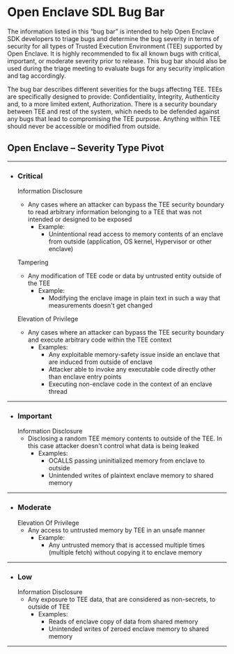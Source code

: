 # Open Enclave SDL Bug Bar

The information listed in this “bug bar” is intended to help Open Enclave SDK developers to triage bugs and determine the bug severity in terms of security for all types of Trusted Execution Environment (TEE) supported by Open Enclave. It is highly recommended to fix all known bugs with critical, important, or moderate severity prior to release. This bug bar should also be used during the triage meeting to evaluate bugs for any security implication and tag accordingly.

The bug bar describes different severities for the bugs affecting TEE. TEEs are specifically designed to provide: Confidentiality, Integrity, Authenticity and, to a more limited extent, Authorization. There is a security boundary between TEE and rest of the system, which needs to be defended against any bugs that lead to compromising the TEE purpose. Anything within TEE should never be accessible or modified from outside.

## Open Enclave – Severity Type Pivot
-------------------------------------

* ### **Critical**
  Information Disclosure
  * Any cases where an attacker can bypass the TEE security boundary to read arbitrary information belonging to a TEE that was not intended or designed to be exposed
      * Example:
        * Unintentional read access to memory contents of an enclave from outside (application, OS kernel, Hypervisor or other enclave)

  Tampering
  * Any modification of TEE code or data by untrusted entity outside of the TEE
    * Example:
      * Modifying the enclave image in plain text in such a way that measurements doesn't get changed

  Elevation of Privilege  
  * Any cases where an attacker can bypass the TEE security boundary and execute arbitrary code within the TEE context
    * Examples:
      * Any exploitable memory-safety issue inside an enclave that are induced from outside of enclave
      * Attacker able to invoke any executable code directly other than enclave entry points
      * Executing non-enclave code in the context of an enclave thread
       
-------------

* ### **Important**
  Information Disclosure
  * Disclosing a random TEE memory contents to outside of the TEE. In this case attacker doesn't control what data is being leaked
    * Examples:
      * OCALLS passing uninitialized memory from enclave to outside
      * Unintended writes of plaintext enclave memory to shared memory
------------

* ### **Moderate**
  Elevation Of Privilege
  * Any access to untrusted memory by TEE in an unsafe manner
    * Example:
      * Any untrusted memory that is accessed multiple times (multiple fetch) without copying it to enclave memory
------------

* ### **Low**
  Information Disclosure
  * Any exposure to TEE data, that are considered as non-secrets, to outside of TEE
    * Examples:
      * Reads of enclave copy of data from shared memory
      * Unintended writes of zeroed enclave memory to shared memory
------------